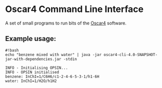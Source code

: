 # Oscar4 Command Line Interface #

A set of small programs to run bits of the [Oscar4](https://bitbucket.org/wwmm/oscar4) software.

## Example usage: ##

```
#!bash
echo "benzene mixed with water" | java -jar oscar4-cli-4.0-SNAPSHOT-jar-with-dependencies.jar -stdin

INFO - Initialising OPSIN... 
INFO - OPSIN initialised
benzene: InChI=1/C6H6/c1-2-4-6-5-3-1/h1-6H
water: InChI=1/H2O/h1H2


```
